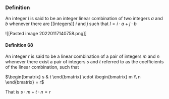 ### Definition
An integer $l$ is said to be an integer linear combination of two integers $a$ and $b$ whenever there are [[integers]] $i$ and $j$ such that $l = i \cdot a + j \cdot b$

![[Pasted image 20220117140758.png]]

#### Definition 68

An integer $r$ is said to be a linear combination of a pair of integers $m$ and $n$ whenever there exist a pair of integers $s$ and $t$ referred to as the coefficients of the linear combination, such that

$\begin{bmatrix}  
s & t 
\end{bmatrix} \cdot \begin{bmatrix}  
m \\ n 
\end{bmatrix} = r$

That is $s \cdot m + t \cdot n = r$